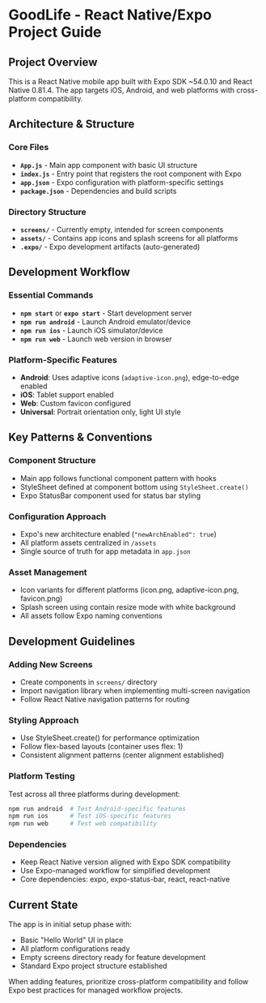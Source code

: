 # GoodLife - React Native/Expo Project Guide

## Project Overview

This is a React Native mobile app built with Expo SDK ~54.0.10 and React Native 0.81.4. The app targets iOS, Android, and web platforms with cross-platform compatibility.

## Architecture & Structure

### Core Files

- **`App.js`** - Main app component with basic UI structure
- **`index.js`** - Entry point that registers the root component with Expo
- **`app.json`** - Expo configuration with platform-specific settings
- **`package.json`** - Dependencies and build scripts

### Directory Structure

- **`screens/`** - Currently empty, intended for screen components
- **`assets/`** - Contains app icons and splash screens for all platforms
- **`.expo/`** - Expo development artifacts (auto-generated)

## Development Workflow

### Essential Commands

- **`npm start`** or **`expo start`** - Start development server
- **`npm run android`** - Launch Android emulator/device
- **`npm run ios`** - Launch iOS simulator/device
- **`npm run web`** - Launch web version in browser

### Platform-Specific Features

- **Android**: Uses adaptive icons (`adaptive-icon.png`), edge-to-edge enabled
- **iOS**: Tablet support enabled
- **Web**: Custom favicon configured
- **Universal**: Portrait orientation only, light UI style

## Key Patterns & Conventions

### Component Structure

- Main app follows functional component pattern with hooks
- StyleSheet defined at component bottom using `StyleSheet.create()`
- Expo StatusBar component used for status bar styling

### Configuration Approach

- Expo's new architecture enabled (`"newArchEnabled": true`)
- All platform assets centralized in `/assets`
- Single source of truth for app metadata in `app.json`

### Asset Management

- Icon variants for different platforms (icon.png, adaptive-icon.png, favicon.png)
- Splash screen using contain resize mode with white background
- All assets follow Expo naming conventions

## Development Guidelines

### Adding New Screens

- Create components in `screens/` directory
- Import navigation library when implementing multi-screen navigation
- Follow React Native navigation patterns for routing

### Styling Approach

- Use StyleSheet.create() for performance optimization
- Follow flex-based layouts (container uses flex: 1)
- Consistent alignment patterns (center alignment established)

### Platform Testing

Test across all three platforms during development:

```bash
npm run android  # Test Android-specific features
npm run ios      # Test iOS-specific features
npm run web      # Test web compatibility
```

### Dependencies

- Keep React Native version aligned with Expo SDK compatibility
- Use Expo-managed workflow for simplified development
- Core dependencies: expo, expo-status-bar, react, react-native

## Current State

The app is in initial setup phase with:

- Basic "Hello World" UI in place
- All platform configurations ready
- Empty screens directory ready for feature development
- Standard Expo project structure established

When adding features, prioritize cross-platform compatibility and follow Expo best practices for managed workflow projects.
